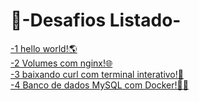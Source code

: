 # 🎯-Desafios Listado- 
[ -1 hello world!🌎](desafio-1/readme.md)  
[ -2 Volumes com nginx!🌐](desafio-2/readme.md)  
[ -3 baixando curl com terminal interativo!🔗](desafio-3/readme.md)  
[ -4 Banco de dados MySQL com Docker!🐬🐳](desafio-4/readme.md) 
